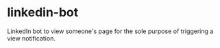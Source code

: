 # linkedin-bot
LinkedIn bot to view someone's page for the sole purpose of triggering a view notification.
